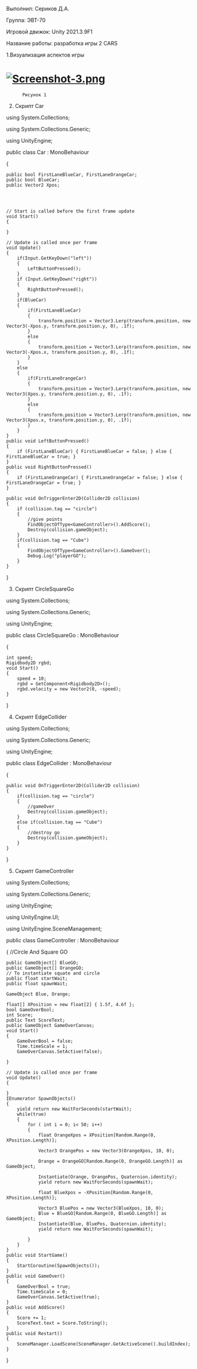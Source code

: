 Выполнил: Сериков Д.А.

Группа: ЭВТ-70

Игровой движок: Unity 2021.3.9F1

Название работы: разработка игры 2 CARS

1.Визуализация аспектов игры

 # [![Screenshot-3.png](https://i.postimg.cc/rmY45N2D/Screenshot-3.png)](https://postimg.cc/S2Cjh8s4)
  
          Рисунок 1

2. Скрипт Car

using System.Collections;

using System.Collections.Generic;

using UnityEngine;

public class Car : MonoBehaviour

{

    public bool FirstLaneBlueCar, FirstLaneOrangeCar;
    public bool BlueCar;
    public Vector2 Xpos;




    // Start is called before the first frame update
    void Start()
    {
        
    }

    // Update is called once per frame
    void Update()
    {
        if(Input.GetKeyDown("left"))
        {
            LeftButtonPressed();
        }
        if (Input.GetKeyDown("right"))
        {
            RightButtonPressed();
        }
        if(BlueCar)
        {
            if(FirstLaneBlueCar)
            {
                transform.position = Vector3.Lerp(transform.position, new Vector3(-Xpos.y, transform.position.y, 0), .1f);
            }
            else
            {
                transform.position = Vector3.Lerp(transform.position, new Vector3(-Xpos.x, transform.position.y, 0), .1f);
            }
        }
        else
        {
            if(FirstLaneOrangeCar)
            {
                transform.position = Vector3.Lerp(transform.position, new Vector3(Xpos.y, transform.position.y, 0), .1f);
            }
            else
            {
                transform.position = Vector3.Lerp(transform.position, new Vector3(Xpos.x, transform.position.y, 0), .1f);
            }
        }
    }
    public void LeftButtonPressed()
    {
        if (FirstLaneBlueCar) { FirstLaneBlueCar = false; } else { FirstLaneBlueCar = true; }
    }
    public void RightButtonPressed()
    {
        if (FirstLaneOrangeCar) { FirstLaneOrangeCar = false; } else { FirstLaneOrangeCar = true; }
    }

    public void OnTriggerEnter2D(Collider2D collision)
    {
        if (collision.tag == "circle")
        {
            //give points
            FindObjectOfType<GameController>().AddScore();
            Destroy(collision.gameObject);
        }
        if(collision.tag == "Cube")
        {
            FindObjectOfType<GameController>().GameOver();
            Debug.Log("playerGO");
        }
    }
}

3. Скрипт CircleSquareGo

using System.Collections;

using System.Collections.Generic;

using UnityEngine;

public class CircleSquareGo : MonoBehaviour

{

    int speed;
    Rigidbody2D rgbd;
    void Start()
    {
        speed = 10;
        rgbd = GetComponent<Rigidbody2D>();
        rgbd.velocity = new Vector2(0, -speed);
    }
}
    




 4. Скрипт EdgeCollider
 
using System.Collections;

using System.Collections.Generic;

using UnityEngine;

public class EdgeCollider : MonoBehaviour

{

    public void OnTriggerEnter2D(Collider2D collision)
    {
        if(collision.tag == "circle")
        {
            //gameOver
            Destroy(collision.gameObject);
        }
        else if(collision.tag == "Cube")
        {
            //destroy go
            Destroy(collision.gameObject);
        }
    }
}



5. Скрипт GameController

using System.Collections;

using System.Collections.Generic;

using UnityEngine;

using UnityEngine.UI;

using UnityEngine.SceneManagement;

public class GameController : MonoBehaviour

{
    //Circle And Square GO
    
    public GameObject[] BlueGO;
    public GameObject[] OrangeGO;
    // To instantiate squate and circle
    public float startWait;
    public float spawnWait;

    GameObject Blue, Orange;

    float[] XPosition = new float[2] { 1.5f, 4.6f };
    bool GameOverBool;
    int Score;
    public Text ScoreText;
    public GameObject GameOverCanvas;
    void Start()
    {
        GameOverBool = false;
        Time.timeScale = 1;
        GameOverCanvas.SetActive(false);

    }

    // Update is called once per frame
    void Update()
    {

    }
    IEnumerator SpawnObjects()
    {
        yield return new WaitForSeconds(startWait);
        while(true)
        {
            for ( int i = 0; i< 50; i++)
            {
                float OrangeXpos = XPosition[Random.Range(0, XPosition.Length)];

                Vector3 OrangePos = new Vector3(OrangeXpos, 10, 0);

                Orange = OrangeGO[Random.Range(0, OrangeGO.Length)] as GameObject;

                Instantiate(Orange, OrangePos, Quaternion.identity);
                yield return new WaitForSeconds(spawnWait);

                float BlueXpos = -XPosition[Random.Range(0, XPosition.Length)];

                Vector3 BluePos = new Vector3(BlueXpos, 10, 0);
                Blue = BlueGO[Random.Range(0, BlueGO.Length)] as GameObject;
                Instantiate(Blue, BluePos, Quaternion.identity);
                yield return new WaitForSeconds(spawnWait);

            }
        }
    }
    public void StartGame()
    {
        StartCoroutine(SpawnObjects());
    }
    public void GameOver()
    {
        GameOverBool = true;
        Time.timeScale = 0;
        GameOverCanvas.SetActive(true);
    }
    public void AddScore()
    {
        Score += 1;
        ScoreText.text = Score.ToString();
    }
    public void Restart()
    {
        SceneManager.LoadScene(SceneManager.GetActiveScene().buildIndex);
    }
}

